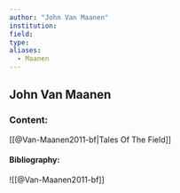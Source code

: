 ```yaml
---
author: "John Van Maanen"
institution:
field:
type:
aliases:
  - Maanen
---
```


## John Van Maanen

### Content:
[[@Van-Maanen2011-bf|Tales Of The Field]]

#### Bibliography:

![[@Van-Maanen2011-bf]]